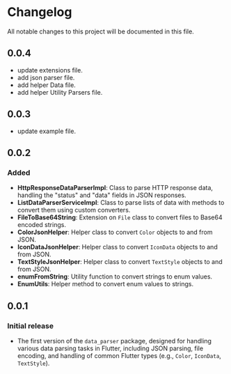 # Changelog

All notable changes to this project will be documented in this file.

## 0.0.4
- update extensions file. 
- add json parser file. 
- add helper Data file. 
- add helper Utility Parsers file. 



## 0.0.3
- update example file. 

## 0.0.2
### Added 
- **HttpResponseDataParserImpl**: Class to parse HTTP response data, handling the "status" and "data" fields in JSON responses.
- **ListDataParserServiceImpl**: Class to parse lists of data with methods to convert them using custom converters.
- **FileToBase64String**: Extension on `File` class to convert files to Base64 encoded strings.
- **ColorJsonHelper**: Helper class to convert `Color` objects to and from JSON.
- **IconDataJsonHelper**: Helper class to convert `IconData` objects to and from JSON.
- **TextStyleJsonHelper**: Helper class to convert `TextStyle` objects to and from JSON.
- **enumFromString**: Utility function to convert strings to enum values.
- **EnumUtils**: Helper method to convert enum values to strings.



## 0.0.1
### Initial release
- The first version of the `data_parser` package, designed for handling various data parsing tasks in Flutter, including JSON parsing, file encoding, and handling of common Flutter types (e.g., `Color`, `IconData`, `TextStyle`).
